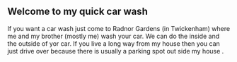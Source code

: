 ## Welcome to my quick car wash
If you want a car wash just come to Radnor Gardens (in Twickenham) where me and my brother (mostly me) wash your car. We can do the inside and the outside of yor car. If you live a long way from my house then you can just drive over because there is usually a parking spot out side my house .
